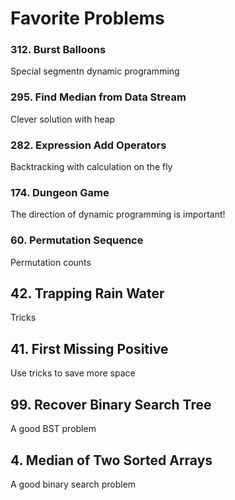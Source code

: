 # Favorite Problems

### 312. Burst Balloons
Special segmentn dynamic programming

### 295. Find Median from Data Stream
Clever solution with heap

### 282. Expression Add Operators
Backtracking with calculation on the fly

### 174. Dungeon Game
The direction of dynamic programming is important!

### 60. Permutation Sequence
Permutation counts

## 42. Trapping Rain Water
Tricks

## 41. First Missing Positive
Use tricks to save more space

## 99. Recover Binary Search Tree
A good BST problem

## 4. Median of Two Sorted Arrays
A good binary search problem